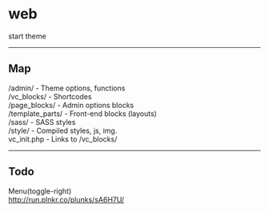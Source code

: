 # web
start theme

------------------------
Map
------------------------
/admin/             - Theme options, functions <br>
/vc_blocks/         - Shortcodes  <br>
/page_blocks/       - Admin options blocks  <br>
/template_parts/    - Front-end blocks (layouts)  <br>
/sass/              - SASS styles  <br>
/style/             - Compiled styles, js, img.  <br>
vc_init.php         - Links to /vc_blocks/ <br>



------------------------
Todo
------------------------
Menu(toggle-right) <br>
http://run.plnkr.co/plunks/sA6H7U/
 <br>
